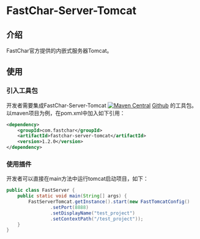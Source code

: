 # FastChar-Server-Tomcat

## 介绍
FastChar官方提供的内嵌式服务器Tomcat。

## 使用


### 引入工具包
开发者需要集成FastChar-Server-Tomcat [![Maven Central](https://img.shields.io/maven-central/v/com.fastchar/fastchar-server-tomcat?label=maven-fastchar-server-tomcat)](https://mvnrepository.com/artifact/com.fastchar/fastchar-server-tomcat)
[Github](https://github.com/JanesenGit/FastChar-Server-Tomcat) 的工具包。以maven项目为例，在pom.xml中加入如下引用：

```xml
<dependency>
    <groupId>com.fastchar</groupId>
    <artifactId>fastchar-server-tomcat</artifactId>
    <version>1.2.0</version>
</dependency>
```

### 使用插件
开发者可以直接在main方法中运行tomcat启动项目，如下：

```java
public class FastServer {
    public static void main(String[] args) {
        FastServerTomcat.getInstance().start(new FastTomcatConfig()
                .setPort(8888)
                .setDisplayName("test_project")
                .setContextPath("/test_project"));
    }
}
```